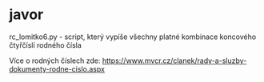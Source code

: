 # javor

rc_lomitko6.py - script, který vypíše všechny platné kombinace koncového čtyřčíslí rodného čísla

Více o rodných číslech zde: https://www.mvcr.cz/clanek/rady-a-sluzby-dokumenty-rodne-cislo.aspx
